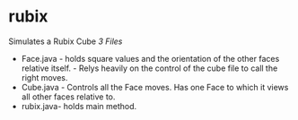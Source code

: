 # rubix

Simulates a Rubix Cube
*3 Files*
- Face.java - holds square values and the orientation of the other faces relative itself.
			- Relys heavily on the control of the cube file to call the right moves.
- Cube.java - Controls all the Face moves.  Has one Face to which it views all other faces relative to.
- rubix.java- holds main method.